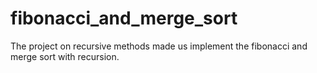 # fibonacci_and_merge_sort

The project on recursive methods made us implement the fibonacci and merge sort with recursion.
